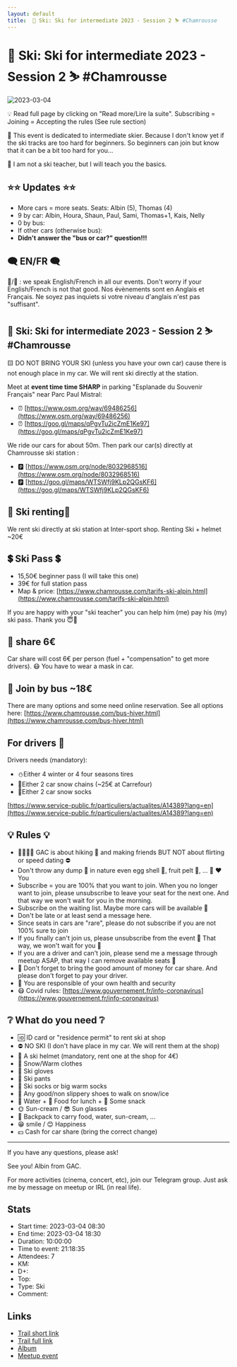 ```yaml
---
layout: default
title:  🎿 Ski: Ski for intermediate 2023 - Session 2 ⛷ #Chamrousse
---
```


#  🎿 Ski: Ski for intermediate 2023 - Session 2 ⛷ #Chamrousse

![2023-03-04](../img/orig/2023-03-04.jpg)

💡 Read full page by clicking on "Read more/Lire la suite".
Subscribing = Joining = Accepting the rules (See rule section)

🔺 This event is dedicated to intermediate skier. Because I don't know yet if the ski tracks are too hard for beginners. So beginners can join but know that it can be a bit too hard for you...

👀 I am not a ski teacher, but I will teach you the basics.

##  ⭐⭐ Updates ⭐⭐ 

* More cars = more seats. Seats: Albin (5), Thomas (4)
* 9 by car: Albin, Houra, Shaun, Paul, Sami, Thomas+1, Kais, Nelly
* 0 by bus:
* If other cars (otherwise bus):
* **Didn't answer the "bus or car?" question!!!**

##  🗨️ EN/FR 🗨️ 
🦅/🐓 : we speak English/French in all our events. Don't worry if your English/French is not that good. Nos évènements sont en Anglais et Français. Ne soyez pas inquiets si votre niveau d'anglais n'est pas "suffisant".

##  🎿 Ski: Ski for intermediate 2023 - Session 2 ⛷ #Chamrousse 
🟨 DO NOT BRING YOUR SKI (unless you have your own car) cause there is not enough place in my car. We will rent ski directly at the station.

Meet at **event time time SHARP** in parking "Esplanade du Souvenir Français" near Parc Paul Mistral:

* ⏰ [https://www.osm.org/way/69486256](https://www.osm.org/way/69486256)
* ⏰ [https://goo.gl/maps/qPgvTu2icZmE1Ke97](https://goo.gl/maps/qPgvTu2icZmE1Ke97)

We ride our cars for about 50m. Then park our car(s) directly at Chamrousse ski station :

* 🅿️ [https://www.osm.org/node/8032968516](https://www.osm.org/node/8032968516)
* 🅿️ [https://goo.gl/maps/WTSWfj9KLp2QGsKF6](https://goo.gl/maps/WTSWfj9KLp2QGsKF6)

##  🎿 Ski renting🎿 
We rent ski directly at ski station at Inter-sport shop.
Renting Ski + helmet \~20€

##  💲 Ski Pass 💲 

* 15,50€ beginner pass (I will take this one)
* 39€ for full station pass
* Map & price: [https://www.chamrousse.com/tarifs-ski-alpin.html](https://www.chamrousse.com/tarifs-ski-alpin.html)

If you are happy with your "ski teacher" you can help him (me) pay his (my) ski pass. Thank you 😇💙

##  🚗 share 6€ 
Car share will cost 6€ per person (fuel + "compensation" to get more drivers). 😷 You have to wear a mask in car.

##  🚌 Join by bus \~18€ 
There are many options and some need online reservation. See all options here: [https://www.chamrousse.com/bus-hiver.html](https://www.chamrousse.com/bus-hiver.html)

##  For drivers 🚗 
Drivers needs (mandatory):

* ⛄Either 4 winter or 4 four seasons tires
* 🔗Either 2 car snow chains (\~25€ at Carrefour)
* 🧦Either 2 car snow socks

[https://www.service-public.fr/particuliers/actualites/A14389?lang=en](https://www.service-public.fr/particuliers/actualites/A14389?lang=en)

##  💡 Rules 💡 

* 🚶‍♀️🚶‍♂️ GAC is about hiking 🥾 and making friends BUT NOT about flirting or speed dating ⛔
* Don't throw any dump 🚮 in nature even egg shell 🥚, fruit pelt 🍌, ... 🌳 ❤️ You
* Subscribe = you are 100% that you want to join. When you no longer want to join, please unsubscribe to leave your seat for the next one. And that way we won't wait for you in the morning.
* Subscribe on the waiting list. Maybe more cars will be available 🚗
* Don't be late or at least send a message here.
* Since seats in cars are "rare", please do not subscribe if you are not 100% sure to join
* If you finally can't join us, please unsubscribe from the event 💜 That way, we won't wait for you 💜
* If you are a driver and can't join, please send me a message through meetup ASAP, that way I can remove available seats 🚗
* 🚗 Don't forget to bring the good amount of money for car share. And please don't forget to pay your driver.
* 💟 You are responsible of your own health and security
* 😷 Covid rules: [https://www.gouvernement.fr/info-coronavirus](https://www.gouvernement.fr/info-coronavirus)

##  ❔ What do you need ❔ 

* 🆔 ID card or "residence permit" to rent ski at shop
* ⛔ NO SKI (I don't have place in my car. We will rent them at the shop)
* 🧢 A ski helmet (mandatory, rent one at the shop for 4€)
* 🧥 Snow/Warm clothes
* 🧤 Ski gloves
* 👖 Ski pants
* 🧦 Ski socks or big warm socks
* 🥾 Any good/non slippery shoes to walk on snow/ice
* 🧃 Water + 🥪 Food for lunch + 🍫 Some snack
* 🌞 Sun-cream / 😎 Sun glasses
* 🎒 Backpack to carry food, water, sun-cream, ...
* 😁 smile / 😊 Happiness
* 💵 Cash for car share (bring the correct change)

***

If you have any questions, please ask!

See you! Albin from GAC.

For more activities (cinema, concert, etc), join our Telegram group. Just ask me by message on meetup or IRL (in real life).

## Stats

- Start time: 2023-03-04 08:30
- End time: 2023-03-04 18:30
- Duration: 10:00:00
- Time to event: 21:18:35
- Attendees: 7
- KM: 
- D+: 
- Top: 
- Type: Ski
- Comment: 

## Links

- [Trail short link]()
- [Trail full link]()
- [Album](https://binnette.github.io/GacImg2023/2023-03-04-🎿-Ski-Ski-for-intermediate-2023-Session-2-⛷-#Chamrousse.html)
- [Meetup event](https://www.meetup.com/grenoble-adventure-club-english-french/events/292004732/)
